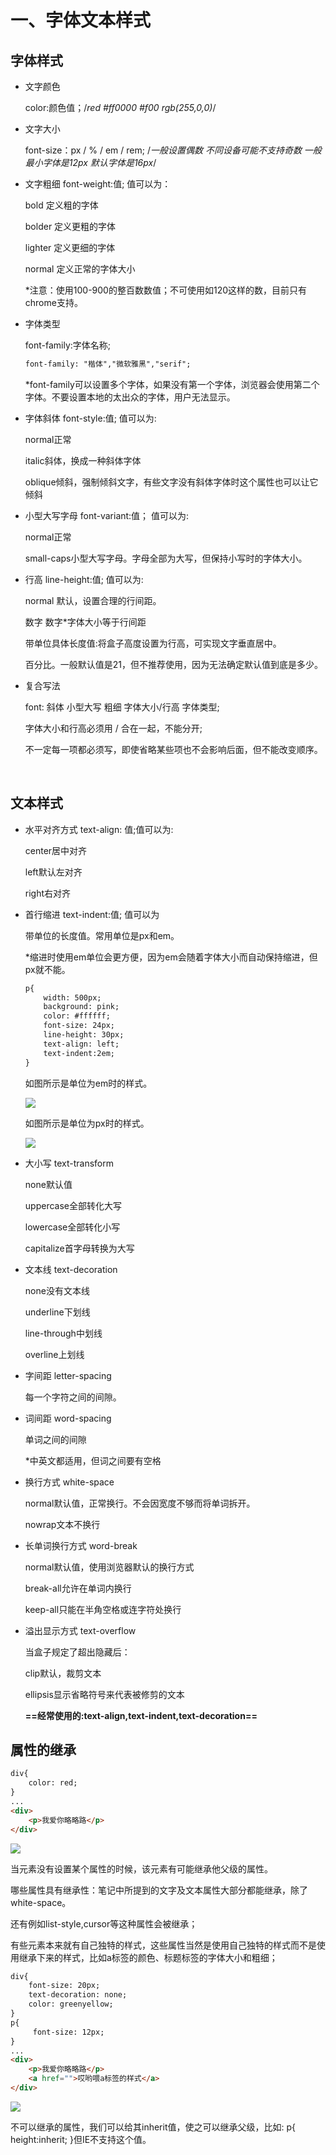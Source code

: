 # 一、字体文本样式

## 字体样式

- 文字颜色

  color:颜色值；/*red #ff0000 #f00 rgb(255,0,0)*/

- 文字大小

  font-size：px / % / em / rem; /*一般设置偶数 不同设备可能不支持奇数 一般最小字体是12px 默认字体是16px*/

- 文字粗细 font-weight:值; 值可以为：

  bold 定义粗的字体

  bolder 定义更粗的字体

  lighter 定义更细的字体

  normal 定义正常的字体大小

  *注意：使用100-900的整百数数值；不可使用如120这样的数，目前只有chrome支持。


- 字体类型

  font-family:字体名称;

  ```html
  font-family: "楷体","微软雅黑","serif";
  ```

  *font-family可以设置多个字体，如果没有第一个字体，浏览器会使用第二个字体。不要设置本地的太出众的字体，用户无法显示。

- 字体斜体 font-style:值; 值可以为:

  normal正常

  italic斜体，换成一种斜体字体

  oblique倾斜，强制倾斜文字，有些文字没有斜体字体时这个属性也可以让它倾斜

- 小型大写字母 font-variant:值； 值可以为:

  normal正常

  small-caps小型大写字母。字母全部为大写，但保持小写时的字体大小。

- 行高 line-height:值; 值可以为:

  normal 默认，设置合理的行间距。

  数字 数字*字体大小等于行间距

  带单位具体长度值:将盒子高度设置为行高，可实现文字垂直居中。

  百分比。一般默认值是21，但不推荐使用，因为无法确定默认值到底是多少。

- 复合写法

  font: 斜体 小型大写 粗细 字体大小/行高 字体类型;

  字体大小和行高必须用 / 合在一起，不能分开;

  不一定每一项都必须写，即使省略某些项也不会影响后面，但不能改变顺序。

  ​

## 文本样式

- 水平对齐方式 text-align: 值;值可以为:

  center居中对齐

  left默认左对齐

  right右对齐

- 首行缩进 text-indent:值;  值可以为

  带单位的长度值。常用单位是px和em。

  *缩进时使用em单位会更方便，因为em会随着字体大小而自动保持缩进，但px就不能。

  ```html
  p{
      width: 500px;
      background: pink;
      color: #ffffff;
      font-size: 24px;
      line-height: 30px;
      text-align: left;
      text-indent:2em;
  }
  ```

  如图所示是单位为em时的样式。

  ![](G:\WEB前端系统班\HTML精英实验班课堂操作&作业\笔记\pic\2.png)

  如图所示是单位为px时的样式。

  ![](G:\WEB前端系统班\HTML精英实验班课堂操作&作业\笔记\pic\3.png)

- 大小写 text-transform

  none默认值

  uppercase全部转化大写

  lowercase全部转化小写

  capitalize首字母转换为大写

- 文本线 text-decoration

  none没有文本线

  underline下划线

  line-through中划线

  overline上划线

- 字间距 letter-spacing 

  每一个字符之间的间隙。

- 词间距 word-spacing

  单词之间的间隙

  *中英文都适用，但词之间要有空格

- 换行方式 white-space

  normal默认值，正常换行。不会因宽度不够而将单词拆开。

  nowrap文本不换行

- 长单词换行方式 word-break

  normal默认值，使用浏览器默认的换行方式

  break-all允许在单词内换行

  keep-all只能在半角空格或连字符处换行

- 溢出显示方式 text-overflow

  当盒子规定了超出隐藏后：

  clip默认，裁剪文本

  ellipsis显示省略符号来代表被修剪的文本

  **==经常使用的:text-align,text-indent,text-decoration==**



## 属性的继承

```html
div{
	color: red;
}
...
<div>
    <p>我爱你略略路</p>
</div>
```

![](G:\WEB前端系统班\HTML精英实验班课堂操作&作业\笔记\pic\4.png)

当元素没有设置某个属性的时候，该元素有可能继承他父级的属性。

哪些属性具有继承性：笔记中所提到的文字及文本属性大部分都能继承，除了white-space。

还有例如list-style,cursor等这种属性会被继承；

有些元素本来就有自己独特的样式，这些属性当然是使用自己独特的样式而不是使用继承下来的样式，比如a标签的颜色、标题标签的字体大小和粗细；

```html
div{
    font-size: 20px;
    text-decoration: none;
    color: greenyellow;
}
p{
     font-size: 12px;
}
...
<div>
	<p>我爱你略略路</p>
    <a href="">哎哟喂a标签的样式</a>
</div>
```

![](G:\WEB前端系统班\HTML精英实验班课堂操作&作业\笔记\pic\5.png)

不可以继承的属性，我们可以给其inherit值，使之可以继承父级，比如: p{ height:inherit; }但IE不支持这个值。

​

